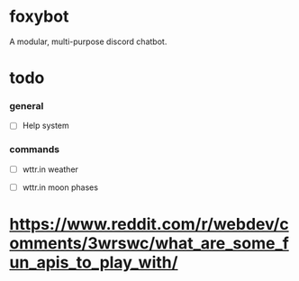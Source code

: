 # foxybot
A modular, multi-purpose discord chatbot.

# todo
### general
- [ ] Help system

### commands
- [ ] wttr.in weather
- [ ] wttr.in moon phases


# https://www.reddit.com/r/webdev/comments/3wrswc/what_are_some_fun_apis_to_play_with/